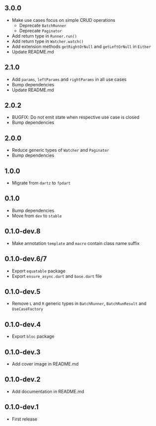 ## 3.0.0
- Make use cases focus on simple CRUD operations
  - Deprecate `BatchRunner`
  - Deprecate `Paginator`
- Add return type in `Runner.run()`
- Add return type in `Watcher.watch()`
- Add extension methods `getRightOrNull` and `getLeftOrNull` in `Either`
- Update README.md

## 2.1.0

- Add `params`, `leftParams` and `rightParams` in all use cases
- Bump dependencies
- Update README.md

## 2.0.2

- BUGFIX: Do not emit state when respective use case is closed
- Bump dependencies

## 2.0.0

- Reduce generic types of `Watcher` and `Paginator`
- Bump dependencies

## 1.0.0

- Migrate from `dartz` to `fpdart`

## 0.1.0

- Bump dependencies
- Move from `dev` to `stable`

## 0.1.0-dev.8

- Make annotation `template` and `macro` contain class name suffix

## 0.1.0-dev.6/7

- Export `equatable` package
- Export `ensure_async.dart` and `base.dart` file

## 0.1.0-dev.5

- Remove `L` and `R` generic types in `BatchRunner`, `BatchRunResult` and
  `UseCaseFactory`

## 0.1.0-dev.4

- Export `bloc` package

## 0.1.0-dev.3

- Add cover image in README.md

## 0.1.0-dev.2

- Add documentation in README.md

## 0.1.0-dev.1

- First release
